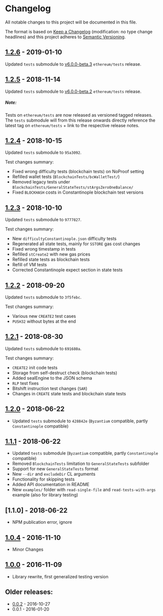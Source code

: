 # Changelog
All notable changes to this project will be documented in this file.

The format is based on [Keep a Changelog](http://keepachangelog.com/en/1.0.0/) 
(modification: no type change headlines) and this project adheres to 
[Semantic Versioning](http://semver.org/spec/v2.0.0.html).


## [1.2.6] - 2019-01-10
Updated ``tests`` submodule to [v6.0.0-beta.3](https://github.com/ethereum/tests/releases/tag/v6.0.0-beta.3) ``ethereum/tests`` release.

[1.2.6]: https://github.com/ethereumjs/ethereumjs-testing/compare/v1.2.5...v1.2.6

## [1.2.5] - 2018-11-14
Updated ``tests`` submodule to [v6.0.0-beta.2](https://github.com/ethereum/tests/releases/tag/v6.0.0-beta.2) ``ethereum/tests`` release.

##### Note:
Tests on ``ethereum/tests`` are now released as versioned tagged releases. The ``tests`` submodule will from this release onwards directly reference the
latest tag on ``ethereum/tests`` + link to the respective release notes.

[1.2.5]: https://github.com/ethereumjs/ethereumjs-testing/compare/v1.2.4...v1.2.5

## [1.2.4] - 2018-10-15
Updated ``tests`` submodule to ``95a3092``.

Test changes summary:
- Fixed wrong difficulty tests (blockchain tests) on NoProof setting
- Refilled wallet tests (``BlockchainTests/bcWalletTest/``)
- Removed legacy tests under ``BlockchainTests/GeneralStateTests/stArgsZeroOneBalance/``
- Fixed ``BLOCKHASH`` costs in Constantinople blockchain test versions

[1.2.4]: https://github.com/ethereumjs/ethereumjs-testing/compare/v1.2.3...v1.2.4

## [1.2.3] - 2018-10-10
Updated ``tests`` submodule to ``9777827``.

Test changes summary:
- New ``difficultyConstantinople.json`` difficulty tests
- Regenerated all state tests, mainly for ``SSTORE`` gas cost changes
- Fixed wrong timestamp in tests
- Refilled ``stCreate2`` with new gas prices
- Refilled state tests as blockchain tests
- Refill of VM tests
- Corrected Constantinople expect section in state tests

[1.2.3]: https://github.com/ethereumjs/ethereumjs-testing/compare/v1.2.2...v1.2.3

## [1.2.2] - 2018-09-20
Updated ``tests`` submodule to ``3f5febc``.

Test changes summary:
- Various new ``CREATE2`` test cases
- ``PUSH32`` without bytes at the end

[1.2.2]: https://github.com/ethereumjs/ethereumjs-testing/compare/v1.2.1...v1.2.2

## [1.2.1] - 2018-08-30
Updated ``tests`` submodule to ``691680a``.

Test changes summary:
- ``CREATE2`` init code tests
- Storage from self-destruct check (blockchain tests)
- Added sealEngine to the JSON schema
- ``RLP`` test fixes
- Bitshift instruction test changes (``SAR``)
- Changes in ``CREATE`` state tests and blockchain state tests

[1.2.1]: https://github.com/ethereumjs/ethereumjs-testing/compare/v1.2.0...v1.2.1

## [1.2.0] - 2018-06-22
- Updated ``tests`` submodule to ``428842e`` (``Byzantium`` compatible, partly ``Constantinople`` compatible)

[1.2.0]: https://github.com/ethereumjs/ethereumjs-testing/compare/v1.1.1...v1.2.0

## [1.1.1] - 2018-06-22
- Updated ``tests`` submodule (``Byzantium`` compatible, partly ``Constantinople`` compatible)
- Removed ``BlockchainTests`` limitation to ``GeneralStateTests`` subfolder
- Support for new ``GeneralStateTests`` format
- New ``--dir`` and ``excludeDir`` CL arguments
- Functionality for skipping tests
- Added API documentation in README
- New ``examples/`` folder with ``read-single-file`` and ``read-tests-with-args`` example
  (also for library testing)

[1.1.1]: https://github.com/ethereumjs/ethereumjs-testing/compare/v1.0.4...v1.1.1

## [1.1.0] - 2018-06-22

- NPM publication error, ignore

## [1.0.4] - 2016-11-10
- Minor Changes

[1.0.4]: https://github.com/ethereumjs/ethereumjs-testing/compare/v1.0.0...v1.0.4

## [1.0.0] - 2016-11-09
- Library rewrite, first generalized testing version

[1.0.0]: https://github.com/ethereumjs/ethereumjs-testing/compare/v0.0.2...v1.0.0


## Older releases:

- [0.0.2](https://github.com/ethereumjs/ethereumjs-testing/compare/v0.0.1...v0.0.2) - 2016-10-27
- 0.0.1 - 2016-01-20


